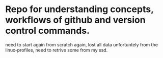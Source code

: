 # Repo for understanding concepts, workflows of github and version control commands.

need to start again from scratch again, lost all data unfortuntely from the linux-profiles, need to retrive some from my ssd.
